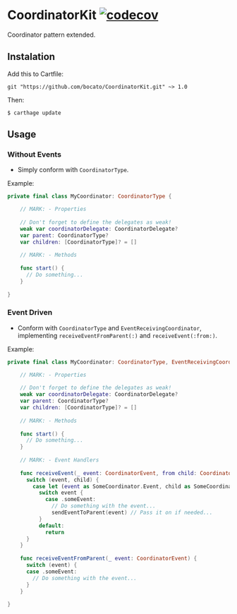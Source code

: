 # CoordinatorKit [![codecov](https://codecov.io/gh/bocato/CoordinatorKit/branch/master/graph/badge.svg)](https://codecov.io/gh/bocato/CoordinatorKit)
Coordinator pattern extended.

## Instalation

Add this to Cartfile:

`git "https://github.com/bocato/CoordinatorKit.git" ~> 1.0`

Then:

`$ carthage update`

## Usage

### Without Events

- Simply conform with `CoordinatorType`.

Example:
```swift
private final class MyCoordinator: CoordinatorType {

    // MARK: - Properties
    
    // Don't forget to define the delegates as weak!
    weak var coordinatorDelegate: CoordinatorDelegate? 
    var parent: CoordinatorType?
    var children: [CoordinatorType]? = []
    
    // MARK: - Methods
    
    func start() {
      // Do something...
    }
    
}
```

### Event Driven

- Conform with `CoordinatorType` and `EventReceivingCoordinator`, implementing `receiveEventFromParent(:)` and `receiveEvent(:from:)`.

Example:

```swift
private final class MyCoordinator: CoordinatorType, EventReceivingCoordinator {

    // MARK: - Properties
    
    // Don't forget to define the delegates as weak!
    weak var coordinatorDelegate: CoordinatorDelegate? 
    var parent: CoordinatorType?
    var children: [CoordinatorType]? = []
    
    // MARK: - Methods
    
    func start() {
      // Do something...
    }
    
    // MARK: - Event Handlers
    
    func receiveEvent(_ event: CoordinatorEvent, from child: CoordinatorType) {
      switch (event, child) {
        case let (event as SomeCoordinator.Event, child as SomeCoordinator):
          switch event {
            case .someEvent:
              // Do something with the event...
              sendEventToParent(event) // Pass it on if needed...
          }
          default: 
            return
      }
    }
    
    func receiveEventFromParent(_ event: CoordinatorEvent) {
      switch (event) {
      case .someEvent:
        // Do something with the event...
      }
    }
    
}
